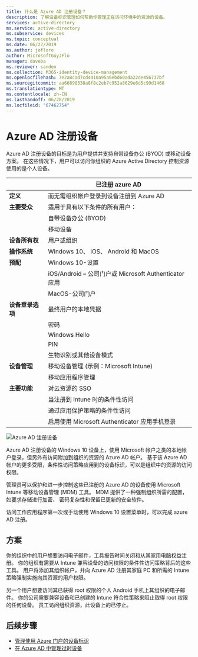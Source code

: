 ```yaml
---
title: 什么是 Azure AD 注册设备？
description: 了解设备标识管理如何帮助你管理正在访问环境中的资源的设备。
services: active-directory
ms.service: active-directory
ms.subservice: devices
ms.topic: conceptual
ms.date: 06/27/2019
ms.author: joflore
author: MicrosoftGuyJFlo
manager: daveba
ms.reviewer: sandeo
ms.collection: M365-identity-device-management
ms.openlocfilehash: 7e2a8cad7cd4410a95a6ebd60ada22de456737bf
ms.sourcegitcommit: aa66898338a8f8c2eb7c952a8629e6d5c99d1468
ms.translationtype: MT
ms.contentlocale: zh-CN
ms.lasthandoff: 06/28/2019
ms.locfileid: "67462754"
---
```

# <a name="azure-ad-registered-devices"></a>Azure AD 注册设备

Azure AD 注册设备的目标是为用户提供并支持自带设备办公 (BYOD) 或移动设备方案。 在这些情况下，用户可以访问你组织的 Azure Active Directory 控制资源使用的是个人设备。

|   | 已注册 azure AD |
| --- | --- |
| **定义** | 而无需组织帐户登录到设备注册到 Azure AD |
| **主要受众** | 适用于具有以下条件的所有用户： |
|   | 自带设备办公 (BYOD) |
|   | 移动设备 |
| **设备所有权** | 用户或组织 |
| **操作系统** | Windows 10、 iOS、 Android 和 MacOS |
| **预配** | Windows 10-设置 |
|   | iOS/Android – 公司门户或 Microsoft Authenticator 应用 |
|   | MacOS-公司门户 |
| **设备登录选项** | 最终用户的本地凭据 |
|   | 密码 |
|   | Windows Hello |
|   | PIN |
|   | 生物识别或其他设备模式 |
| **设备管理** | 移动设备管理 (示例：Microsoft Intune) |
|   | 移动应用程序管理 |
| **主要功能** | 对云资源的 SSO |
|   | 当注册到 Intune 时的条件性访问 |
|   | 通过应用保护策略的条件性访问 |
|   | 启用使用 Microsoft Authenticator 应用手机登录 |

![Azure AD 注册设备](./media/concept-azure-ad-register/azure-ad-registered-device.png)

Azure AD 注册设备的 Windows 10 设备上，使用 Microsoft 帐户之类的本地帐户登录，但另外有访问附加到组织的资源的 Azure AD 帐户。 基于该 Azure AD 帐户的更多受限，条件性访问策略应用到的设备标识，可以是组织中的资源的访问权限。

管理员可以保护和进一步控制这些已注册的 Azure AD 的设备使用 Microsoft Intune 等移动设备管理 (MDM) 工具。 MDM 提供了一种强制组织所需的配置，如要求存储进行加密、 密码复杂性和保留已更新的安全软件。 

访问工作应用程序第一次或手动使用 Windows 10 设置菜单时，可以完成 azure AD 注册。 

## <a name="scenarios"></a>方案

你的组织中的用户想要访问电子邮件，工具报告时间关闭和从其家用电脑权益注册。 你的组织有需要从 Intune 兼容设备的访问权限的条件性访问策略背后的这些工具。 用户将添加其组织帐户，并向 Azure AD 注册其家庭 PC 和所需的 Intune 策略强制实施向其资源的用户权限。

另一个用户想要访问其已获得 root 权限的个人 Android 手机上其组织的电子邮件。 你的公司需要兼容设备和已创建的 Intune 符合性策略来阻止取得 root 权限的任何设备。 员工访问组织资源，此设备上的已停止。

## <a name="next-steps"></a>后续步骤

- [管理使用 Azure 门户的设备标识](device-management-azure-portal.md)
- [在 Azure AD 中管理过时设备](manage-stale-devices.md)
